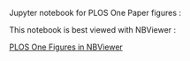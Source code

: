 Jupyter notebook for PLOS One Paper figures :


This notebook is best viewed with NBViewer :

[PLOS One Figures in NBViewer](http://nbviewer.jupyter.org/github/NCAR/NCAR_Library_Research_NSF1448480_EAGER_Tracing_Persistent_Identifers/blob/plosone17_revs/papers/2016_plosone_assessing_uptake/notebook/mayernik_maull_figs.ipynb)
